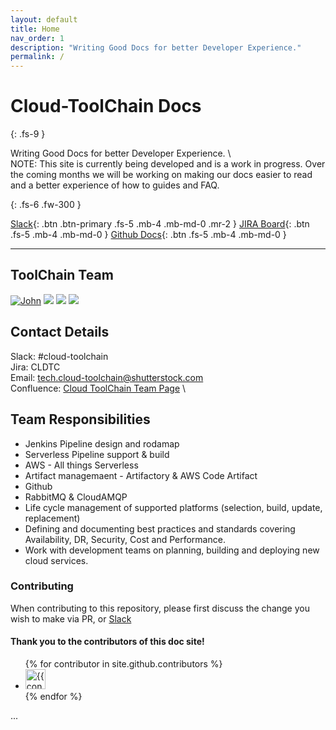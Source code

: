 ```yaml
---
layout: default
title: Home
nav_order: 1
description: "Writing Good Docs for better Developer Experience."
permalink: /
---
```


# Cloud-ToolChain Docs 
{: .fs-9 }

Writing Good Docs for better Developer Experience. \  
NOTE: This site is currently being developed and is a work in progress. Over the coming months we will be working on making our docs easier to read and a better experience of how to guides and FAQ.  

{: .fs-6 .fw-300 }

[Slack](https://shutterstock.slack.com/archives/C02A7QW1079){: .btn .btn-primary .fs-5 .mb-4 .mb-md-0 .mr-2 } [JIRA Board](https://shutterstock-jira.codefactori.com/projects/CLDTC/issues){: .btn .fs-5 .mb-4 .mb-md-0 } [Github Docs](https://github.shuttercorp.net/Cloud-Engineering/docs){: .btn .fs-5 .mb-4 .mb-md-0 }

---

## ToolChain Team

[![John](https://github.shuttercorp.net/avatars/u/1065?s=60)](https://github.shuttercorp.net/jmccormack) 
[![](https://github.shuttercorp.net/avatars/u/1233?s=60)](https://github.shuttercorp.net/drobinson)
[![](https://github.shuttercorp.net/avatars/u/977?s=60)](https://github.shuttercorp.net/squreshi)
[![](https://github.shuttercorp.net/avatars/u/1116?s=60)](https://github.shuttercorp.net/jdurbin)


## Contact Details 

Slack: #cloud-toolchain \
Jira: CLDTC \
Email: tech.cloud-toolchain@shutterstock.com \
Confluence: [Cloud ToolChain Team Page](https://shutterstock-confluence.codefactori.com/display/OP/Cloud+Engineering+and+Architecture) \

## Team Responsibilities 

- Jenkins Pipeline design and rodamap 
- Serverless Pipeline support & build 
- AWS - All things Serverless
- Artifact managemaent - Artifactory & AWS Code Artifact
- Github
- RabbitMQ & CloudAMQP
- Life cycle management of supported platforms (selection, build, update, replacement)
- Defining and documenting best practices and standards covering Availability, DR, Security, Cost and Performance.
- Work with development teams on planning, building and deploying new cloud services.


### Contributing

When contributing to this repository, please first discuss the change you wish to make via PR, or [Slack](https://shutterstock.slack.com/archives/C02A7QW1079) 

#### Thank you to the contributors of this doc site!

<ul class="list-style-none">
{% for contributor in site.github.contributors %}
  <li class="d-inline-block mr-1">
     <a href="{{ contributor.html_url }}"><img src="{{ contributor.avatar_url }}" width="32" height="32" alt="{{ contributor.login }}"/></a>
  </li>
{% endfor %}
</ul>

...